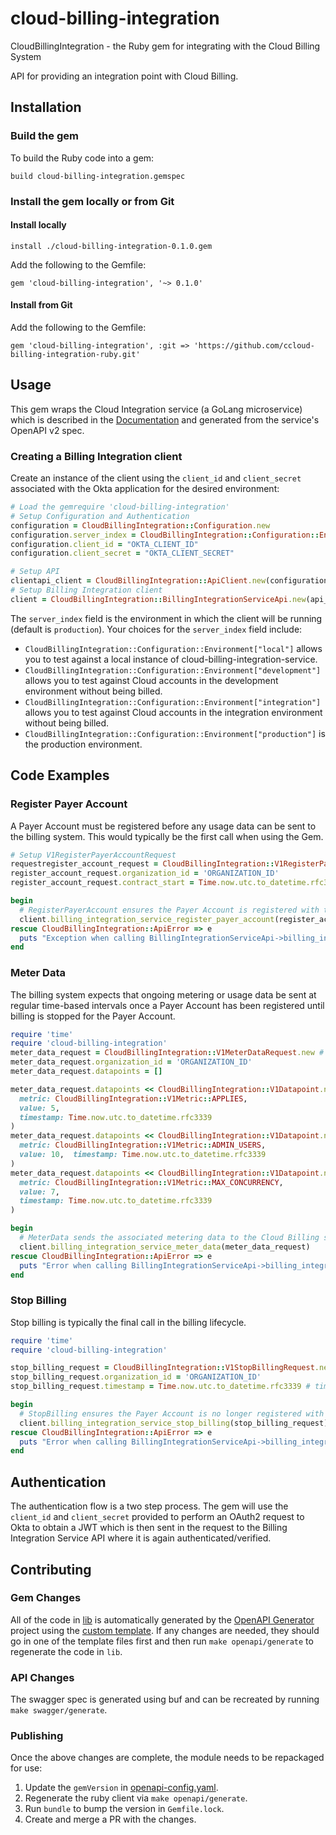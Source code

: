 # cloud-billing-integration
CloudBillingIntegration - the Ruby gem for integrating with the Cloud Billing System

API for providing an integration point with Cloud Billing.

## Installation
### Build the gem

To build the Ruby code into a gem:

```shellgem 
build cloud-billing-integration.gemspec
```

### Install the gem locally or from Git
#### Install locally

```shellgem 
install ./cloud-billing-integration-0.1.0.gem
```

Add the following to the Gemfile:

    gem 'cloud-billing-integration', '~> 0.1.0'
    
#### Install from Git

Add the following to the Gemfile:

    gem 'cloud-billing-integration', :git => 'https://github.com/ccloud-billing-integration-ruby.git'
    
## Usage
This gem wraps the Cloud Integration service (a GoLang microservice) which is described in the [Documentation](./docs) and generated from the service's OpenAPI v2 spec.

### Creating a Billing Integration client

Create an instance of the client using the `client_id` and `client_secret` associated with the Okta application for the desired environment:

```ruby
# Load the gemrequire 'cloud-billing-integration'
# Setup Configuration and Authentication
configuration = CloudBillingIntegration::Configuration.new
configuration.server_index = CloudBillingIntegration::Configuration::Environment["integration"]
configuration.client_id = "OKTA_CLIENT_ID"
configuration.client_secret = "OKTA_CLIENT_SECRET"

# Setup API 
clientapi_client = CloudBillingIntegration::ApiClient.new(configuration)
# Setup Billing Integration client
client = CloudBillingIntegration::BillingIntegrationServiceApi.new(api_client)
```

The `server_index` field is the environment in which the client will be running (default is `production`). Your choices for the `server_index` field include:
- `CloudBillingIntegration::Configuration::Environment["local"]` allows you to test against a local instance of cloud-billing-integration-service.
- `CloudBillingIntegration::Configuration::Environment["development"]` allows you to test against Cloud accounts in the development environment without being billed.
- `CloudBillingIntegration::Configuration::Environment["integration"]` allows you to test against Cloud accounts in the integration environment without being billed.
- `CloudBillingIntegration::Configuration::Environment["production"]` is the production environment.

## Code Examples

### Register Payer Account
A Payer Account must be registered before any usage data can be sent to the billing system. This would typically be the first call when using the Gem.

```ruby
# Setup V1RegisterPayerAccountRequest 
requestregister_account_request = CloudBillingIntegration::V1RegisterPayerAccountRequest.new
register_account_request.organization_id = 'ORGANIZATION_ID'
register_account_request.contract_start = Time.now.utc.to_datetime.rfc3339 # contract_start format is RFC3339 (https://www.ietf.org/rfc/rfc3339.txt)

begin  
  # RegisterPayerAccount ensures the Payer Account is registered with the Cloud Billing system.  
  client.billing_integration_service_register_payer_account(register_account_request)
rescue CloudBillingIntegration::ApiError => e  
  puts "Exception when calling BillingIntegrationServiceApi->billing_integration_service_register_payer_account: #{e}"
end
```

### Meter Data
The billing system expects that ongoing metering or usage data be sent at regular time-based intervals once a Payer Account 
has been registered until billing is stopped for the Payer Account.

```ruby
require 'time'
require 'cloud-billing-integration'
meter_data_request = CloudBillingIntegration::V1MeterDataRequest.new # V1MeterDataRequest
meter_data_request.organization_id = 'ORGANIZATION_ID'
meter_data_request.datapoints = []

meter_data_request.datapoints << CloudBillingIntegration::V1Datapoint.new(  
  metric: CloudBillingIntegration::V1Metric::APPLIES,  
  value: 5,  
  timestamp: Time.now.utc.to_datetime.rfc3339
)
meter_data_request.datapoints << CloudBillingIntegration::V1Datapoint.new(  
  metric: CloudBillingIntegration::V1Metric::ADMIN_USERS,  
  value: 10,  timestamp: Time.now.utc.to_datetime.rfc3339
)
meter_data_request.datapoints << CloudBillingIntegration::V1Datapoint.new(  
  metric: CloudBillingIntegration::V1Metric::MAX_CONCURRENCY,  
  value: 7,  
  timestamp: Time.now.utc.to_datetime.rfc3339
)

begin  
  # MeterData sends the associated metering data to the Cloud Billing system.  
  client.billing_integration_service_meter_data(meter_data_request)
rescue CloudBillingIntegration::ApiError => e  
  puts "Error when calling BillingIntegrationServiceApi->billing_integration_service_meter_data: #{e}"
end
```

### Stop Billing
Stop billing is typically the final call in the billing lifecycle. 

```ruby
require 'time'
require 'cloud-billing-integration'

stop_billing_request = CloudBillingIntegration::V1StopBillingRequest.new # V1StopBillingRequest
stop_billing_request.organization_id = 'ORGANIZATION_ID'
stop_billing_request.timestamp = Time.now.utc.to_datetime.rfc3339 # timestamp format is RFC3339 (https://www.ietf.org/rfc/rfc3339.txt)

begin  
  # StopBilling ensures the Payer Account is no longer registered with the Cloud Billing system.  
  client.billing_integration_service_stop_billing(stop_billing_request)
rescue CloudBillingIntegration::ApiError => e  
  puts "Error when calling BillingIntegrationServiceApi->billing_integration_service_stop_billing: #{e}"
end
```

## Authentication
The authentication flow is a two step process. The gem will use the `client_id` and `client_secret` provided to perform an OAuth2 request to Okta to obtain a JWT
which is then sent in the request to the Billing Integration Service API where it is again authenticated/verified.

## Contributing

### Gem Changes
All of the code in [lib](./lib) is automatically generated by the [OpenAPI Generator](https://openapi-generator.tech) project using
the [custom template](./templates/ruby). If any changes are needed, they should go in one of the template files first and then run
`make openapi/generate` to regenerate the code in `lib`.

### API Changes
The swagger spec is generated using buf and can be recreated by running `make swagger/generate`.

### Publishing
Once the above changes are complete, the module needs to be repackaged for use:

1. Update the `gemVersion` in [openapi-config.yaml](./openapi-config.yaml).
2. Regenerate the ruby client via `make openapi/generate`.
3. Run `bundle` to bump the version in `Gemfile.lock`.
4. Create and merge a PR with the changes.
